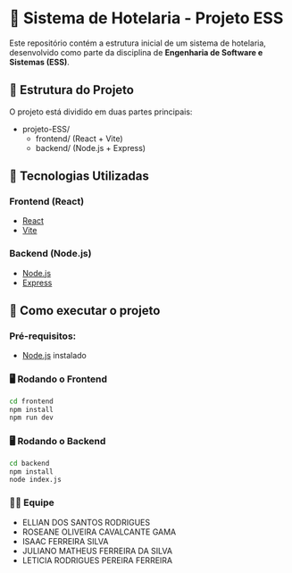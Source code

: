 # 🏨 Sistema de Hotelaria - Projeto ESS

Este repositório contém a estrutura inicial de um sistema de hotelaria, desenvolvido como parte da disciplina de **Engenharia de Software e Sistemas (ESS)**.

## 📁 Estrutura do Projeto

O projeto está dividido em duas partes principais:

- projeto-ESS/
  - frontend/ (React + Vite)
  - backend/ (Node.js + Express)

## 🚀 Tecnologias Utilizadas

### Frontend (React)
- [React](https://reactjs.org/)
- [Vite](https://vitejs.dev/)

### Backend (Node.js)
- [Node.js](https://nodejs.org/)
- [Express](https://expressjs.com/)

## 🔧 Como executar o projeto

### Pré-requisitos:
- [Node.js](https://nodejs.org/) instalado

### 🖥️ Rodando o Frontend

```bash
cd frontend
npm install
npm run dev
```

### 🖥️ Rodando o Backend

```bash
cd backend
npm install
node index.js
```

### 🧑‍💻 Equipe 

- ELLIAN DOS SANTOS RODRIGUES
- ROSEANE OLIVEIRA CAVALCANTE GAMA
- ISAAC FERREIRA SILVA
- JULIANO MATHEUS FERREIRA DA SILVA
- LETICIA RODRIGUES PEREIRA FERREIRA
